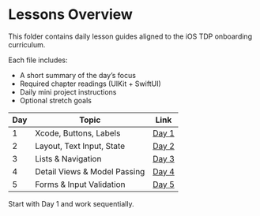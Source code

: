 # Lessons Overview

This folder contains daily lesson guides aligned to the iOS TDP onboarding curriculum.

Each file includes:
- A short summary of the day’s focus
- Required chapter readings (UIKit + SwiftUI)
- Daily mini project instructions
- Optional stretch goals

| Day | Topic                        | Link              |
|-----|------------------------------|-------------------|
| 1   | Xcode, Buttons, Labels       | [Day 1](day1.md)  |
| 2   | Layout, Text Input, State    | [Day 2](day2.md)  |
| 3   | Lists & Navigation           | [Day 3](day3.md)  |
| 4   | Detail Views & Model Passing| [Day 4](day4.md)  |
| 5   | Forms & Input Validation     | [Day 5](day5.md)  |

Start with Day 1 and work sequentially.
